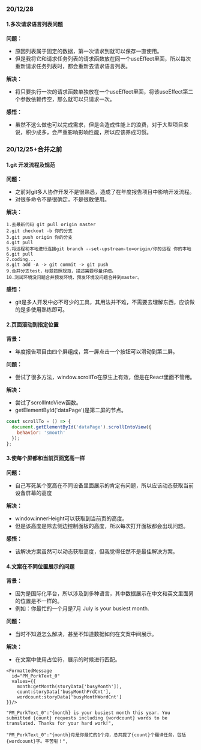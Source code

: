 ### 20/12/28

#### 1.多次请求语言列表问题

**问题：**

- 原因列表属于固定的数据，第一次请求到就可以保存一直使用。
- 但是我将它和请求任务列表的请求函数放在同一个useEffect里面，所以每次重新请求任务列表时，都会重新去请求语言列表。

**解决：**

- 将只要执行一次的请求函数单独放在一个useEffect里面，将该useEffect第二个参数依赖传空，那么就可以只请求一次。

**感悟：**

- 虽然不这么做也可以完成需求，但是会造成性能上的浪费，对于大型项目来说，积少成多，会严重影响影响性能，所以应该养成习惯。

### 20/12/25+合并之前

#### 1.git 开发流程及规范

**问题：**

- 之前对git多人协作开发不是很熟悉，造成了在年度报告项目中影响开发流程。
- 对很多命令不是很确定，不是很敢使用。

**解决：**

```
1.去最新代码 git pull origin master
2.git checkout -b 你的分支
3.git push origin 你的分支
4.git pull
5.将远程和本地进行连接git branch --set-upstream-to=origin/你的远程 你的本地
6.git pull
7.coding...
8.git add -A -> git commit -> git push
9.合并分支test，标题按照规范，描述需要尽量详细。
10.测试环境没问题合并预发环境，预发环境没问题合并到master。
```

**感悟：**

- git是多人开发中必不可少的工具，其用法并不难，不需要去理解东西，应该做的是多使用熟练即可。

#### 2.页面滚动到指定位置

**背景：**

- 年度报告项目由四个屏组成，第一屏点击一个按钮可以滑动到第二屏。

**问题：**

- 尝试了很多方法，window.scrollTo在原生上有效，但是在React里面不管用。

**解决：**

- 尝试了scrollIntoView函数。
- getElementById('dataPage')是第二屏的节点。

```js
const scrollTo = () => {
  document.getElementById('dataPage').scrollIntoView({
    behavior: 'smooth'
  });
};

```



#### 3.使每个屏都和当前页面宽高一样

**问题：**

- 自己写死某个宽高在不同设备里面展示的肯定有问题，所以应该动态获取当前设备屏幕的高度

**解决：**

- window.innerHeight可以获取到当前页的高度。
- 但是该高度是除去侧边控制面板的高度，所以每次打开面板都会出现问题。

**感悟：**

- 该解决方案虽然可以动态获取高度，但我觉得任然不是最佳解决方案。

#### 4.文案在不同位置展示的问题

**背景：**

- 因为是国际化平台，所以涉及到多种语言，其中数据展示在中文和英文里面男的位置是不一样的。
- 例如：你最忙的一个月是7月  July is your busiest month.

**问题：**

- 当时不知道怎么解决，甚至不知道数据如何在文案中间展示。

**解决：**

- 在文案中使用占位符，展示的时候进行匹配。

```
<FormattedMessage 
  id="PM_PorkText_0"
  values={{
    month:getMonth(storyData['busyMonth']),
    count:storyData['busyMonthPrdCnt'],
    wordcount:storyData['busyMonthWordCnt']
}}/>

"PM_PorkText_0":"{month} is your busiest month this year. You submitted {count} requests including {wordcount} words to be translated. Thanks for your hard work!",

"PM_PorkText_0":"{month}月是你最忙的1个月，总共提了{count}个翻译任务，包括{wordcount}字。辛苦啦！",

```


